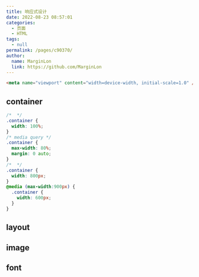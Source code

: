 ```yaml
---
title: 响应式设计
date: 2022-08-23 08:57:01
categories: 
  - 页面
  - HTML
tags: 
  - null
permalink: /pages/c90370/
author: 
  name: MarginLon
  link: https://github.com/MarginLon
---
```

<!-- # 响应式设计 -->

```html
<meta name="viewport" content="width=device-width, initial-scale=1.0" />
```

## container

````css
/*  */
.container {
  width: 100%;
}
/* media query */
.container {
  max-width: 80%;
  margin: 0 auto;
}
/*  */
.container {
  width: 800px;
}
@media (max-width:900px) {
  .container {
    width: 600px;
  }
}
````

## layout

## image

## font
